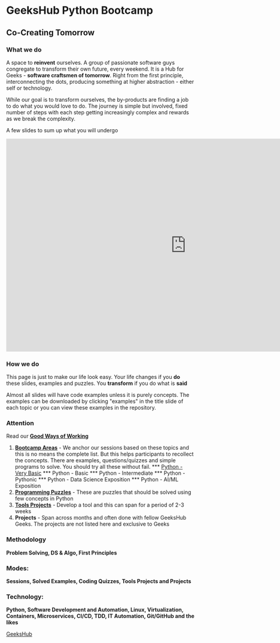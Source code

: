 # GeeksHub Python Bootcamp
## Co-Creating Tomorrow

### What we do
A space to __reinvent__ ourselves. A group of passionate software guys congregate to transform their own future, every weekend. It is a Hub for Geeks - __software craftsmen of tomorrow__. Right from the first principle, interconnecting the dots, producing something at higher abstraction - either self or technology.

While our goal is to transform ourselves, the by-products are finding a job to do what you would love to do. The journey is simple but involved, fixed number of steps with each step getting increasingly complex and rewards as we break the complexity.

A few slides to sum up what you will undergo

<iframe src="https://docs.google.com/presentation/d/e/2PACX-1vQxR_JnAiAnc15gTMTh2JGwgaA-kWcQDbODUSAqSNi8jOeg04pggKzV8L8pJBFLWJgZx2EUvBopEa3w/embed?start=true&loop=true&delayms=10000" frameborder="0" width="960" height="569" allowfullscreen="true" mozallowfullscreen="true" webkitallowfullscreen="true"></iframe>

### How we do
This page is just to make our life look easy. Your life changes if you __do__ these slides, examples and puzzles. You __transform__ if you do what is __said__

Almost all slides will have code examples unless it is purely concepts. The examples can be downloaded by clicking "examples" in the title slide of each topic or you can view these examples in the repository.

### Attention

Read our [__Good Ways of Working__](good_ways_of_working.md)

1. __[Bootcamp Areas](topics/topics.md)__ - We anchor our sessions based on these topics and this is no means the complete list. But this helps participants to recollect the concepts. There are examples, questions/quizzes and simple programs to solve. You should try all these without fail.
*** [Python - Very Basic](topics/python_topics.md)
*** Python - Basic
*** Python - Intermediate
*** Python - Pythonic
*** Python - Data Science Exposition
*** Python - AI/ML Exposition
2. __[Programming Puzzles](programming_puzzles.md)__ - These are puzzles that should be solved using few concepts in Python
3. __[Tools Projects](tools_projects.md)__ - Develop a tool and this can span for a period of 2-3 weeks
4. __Projects__ - Span across months and often done with fellow GeeksHub Geeks. The projects are not listed here and exclusive to Geeks

### Methodology
__Problem Solving, DS & Algo, First Principles__

### Modes:
__Sessions, Solved Examples, Coding Quizzes, Tools Projects and Projects__

### Technology: 
__Python, Software Development and Automation, Linux, Virtualization, Containers, Microservices, CI/CD, TDD, IT Automation, Git/GitHub and the likes__

[GeeksHub](https://www.geekshub.in)
